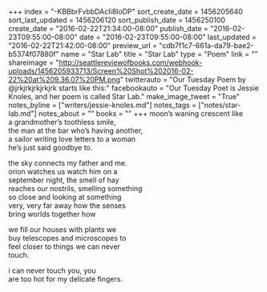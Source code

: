 +++
index = "-KBBbrFvbbDAcIi8IoDP"
sort_create_date = 1456205640
sort_last_updated = 1456206120
sort_publish_date = 1456250100
create_date = "2016-02-22T21:34:00-08:00"
publish_date = "2016-02-23T09:55:00-08:00"
date = "2016-02-23T09:55:00-08:00"
last_updated = "2016-02-22T21:42:00-08:00"
preview_url = "cdb7f1c7-661a-da79-bae2-b5374f07880f"
name = "Star Lab"
title = "Star Lab"
type = "Poem"
link = ""
shareimage = "http://seattlereviewofbooks.com/webhook-uploads/1456205933713/Screen%20Shot%202016-02-22%20at%209.36.07%20PM.png"
twitterauto = "Our Tuesday Poem by @jrkjrkjrkjrkjrk starts like this:"
facebookauto = "Our Tuesday Poet is Jessie Knoles, and her poem is called Star Lab."
make_image_tweet = "True"
notes_byline = ["writers/jessie-knoles.md"]
notes_tags = ["notes/star-lab.md"]
notes_about = ""
books = ""
+++
moon’s waning crescent like<br>
a grandmother’s toothless smile,<br>
the man at the bar who’s having another,<br>
a sailor writing love letters to a woman<br>
he’s just said goodbye to.

the sky connects my father and me.<br>
orion watches us watch him on a<br> 
september night, the smell of hay<br>
reaches our nostrils, smelling something<br>
so close and looking at something<br>
very, very far away how the senses<br>
bring worlds together how

we fill our houses with plants we<br>
buy telescopes and microscopes to<br>
feel closer to things we can never<br>
touch. 

i can never touch you, you<br> 
are too hot for my delicate fingers.